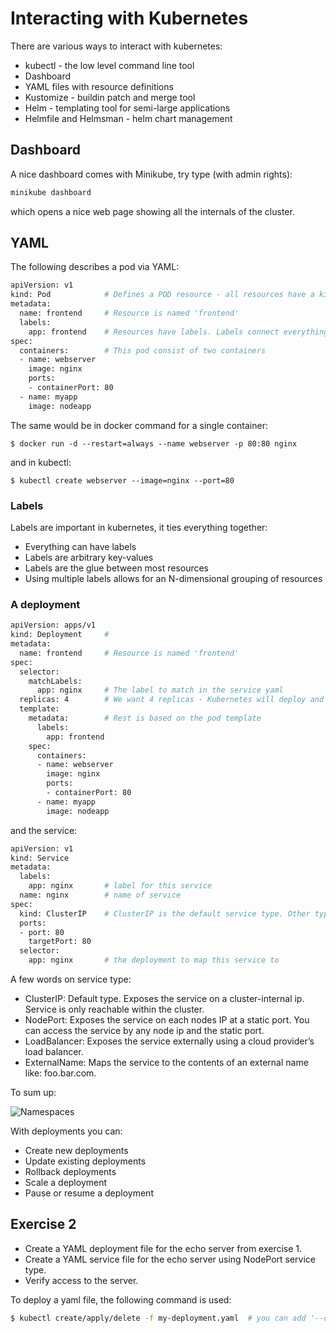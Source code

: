 # Interacting with Kubernetes

There are various ways to interact with kubernetes:

* kubectl - the low level command line tool
* Dashboard
* YAML files with resource definitions
* Kustomize - buildin patch and merge tool
* Helm - templating tool for semi-large applications
* Helmfile and Helmsman - helm chart management

## Dashboard

A nice dashboard comes with Minikube, try type (with admin rights):

```bash
minikube dashboard
```

which opens a nice web page showing all the internals of the cluster.


## YAML

The following describes a pod via YAML:

```bash
apiVersion: v1
kind: Pod            # Defines a POD resource - all resources have a kind
metadata:
  name: frontend     # Resource is named 'frontend'
  labels:
    app: frontend    # Resources have labels. Labels connect everything in Kubernetes
spec:
  containers:        # This pod consist of two containers
  - name: webserver
    image: nginx
    ports:
    - containerPort: 80
  - name: myapp
    image: nodeapp
```

The same would be in docker command for a single container:

```shell
$ docker run -d --restart=always --name webserver -p 80:80 nginx
```

and in kubectl:

```shell
$ kubectl create webserver --image=nginx --port=80
```

### Labels

Labels are important in kubernetes, it ties everything together:

* Everything can have labels
* Labels are arbitrary key-values
* Labels are the glue between most resources
* Using multiple labels allows for an N-dimensional grouping of resources

### A deployment

```bash
apiVersion: apps/v1
kind: Deployment     # 
metadata:
  name: frontend     # Resource is named 'frontend'
spec:
  selector:
    matchLabels:
      app: nginx     # The label to match in the service yaml
  replicas: 4        # We want 4 replicas - Kubernetes will deploy and manage these for us
  template:
    metadata:        # Rest is based on the pod template
      labels:
        app: frontend
    spec:
      containers:
      - name: webserver
        image: nginx
        ports:
        - containerPort: 80
      - name: myapp
        image: nodeapp
```

and the service:

```bash
apiVersion: v1
kind: Service
metadata:
  labels:
    app: nginx       # label for this service
  name: nginx        # name of service
spec:
  kind: ClusterIP    # ClusterIP is the default service type. Other types are: NodePort, LoadBalancer, ExternalName
  ports:
  - port: 80
    targetPort: 80
  selector:
    app: nginx       # the deployment to map this service to
```

A few words on service type:
* ClusterIP: Default type. Exposes the service on a cluster-internal ip. Service is only reachable within the cluster.
* NodePort: Exposes the service on each nodes IP at a static port. You can access the service by any node ip and the static port.
* LoadBalancer: Exposes the service externally using a cloud provider’s load balancer.
* ExternalName: Maps the service to the contents of an external name like: foo.bar.com.


To sum up:

![Namespaces](Images/k8s-manage-depl.png "Namespaces")

With deployments you can:

* Create new deployments
* Update existing deployments
* Rollback deployments
* Scale a deployment
* Pause or resume a deployment

## Exercise 2

* Create a YAML deployment file for the echo server from exercise 1.
* Create a YAML service file for the echo server using NodePort service type.
* Verify access to the server.

To deploy a yaml file, the following command is used:

```bash
$ kubectl create/apply/delete -f my-deployment.yaml  # you can add '--dry-run=true' to let kubectl verify the file
```
